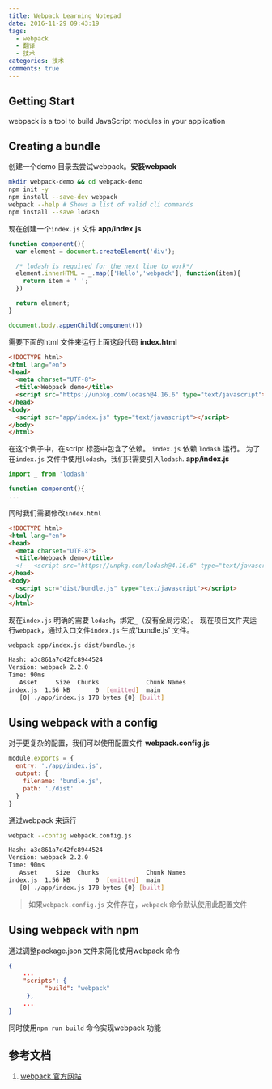 ```yaml
---
title: Webpack Learning Notepad
date: 2016-11-29 09:43:19
tags:
  - webpack
  - 翻译
  - 技术
categories: 技术
comments: true
---
```


## Getting Start

webpack is a tool to build JavaScript modules in your application

<!--more-->

## Creating a bundle

创建一个demo 目录去尝试webpack。**安装webpack**
```bash
mkdir webpack-demo && cd webpack-demo
npm init -y
npm install --save-dev webpack
webpack --help # Shows a list of valid cli commands
npm install --save lodash
```
现在创建一个`index.js` 文件
**app/index.js**
```js
function component(){
  var element = document.createElement('div');

  /* lodash is required for the next line to work*/
  element.innerHTML = _.map(['Hello','webpack'], function(item){
    return item + ' ';
  })

  return element;
}

document.body.appenChild(component())
```
需要下面的html 文件来运行上面这段代码
**index.html**
```html
<!DOCTYPE html>
<html lang="en">
<head>
  <meta charset="UTF-8">
  <title>Webpack demo</title>
  <script src="https://unpkg.com/lodash@4.16.6" type="text/javascript"></script>
</head>
<body>
  <script scr="app/index.js" type="text/javascript"></script>
</body>
</html>
```
在这个例子中，在script 标签中包含了依赖。
`index.js` 依赖 `lodash` 运行。
为了在`index.js` 文件中使用`lodash`，我们只需要引入`lodash`.
**app/index.js**
```js
import _ from 'lodash'

function component(){
...
```
同时我们需要修改`index.html`
```html
<!DOCTYPE html>
<html lang="en">
<head>
  <meta charset="UTF-8">
  <title>Webpack demo</title>
  <!-- <script src="https://unpkg.com/lodash@4.16.6" type="text/javascript"></script> -->
</head>
<body>
  <script scr="dist/bundle.js" type="text/javascript"></script>
</body>
</html>
```
现在`index.js` 明确的需要 `lodash`，绑定`_`（没有全局污染）。
现在项目文件夹运行`webpack`，通过入口文件`index.js` 生成'bundle.js' 文件。
```bash
webpack app/index.js dist/bundle.js

Hash: a3c861a7d42fc8944524
Version: webpack 2.2.0
Time: 90ms
   Asset     Size  Chunks             Chunk Names
index.js  1.56 kB       0  [emitted]  main
   [0] ./app/index.js 170 bytes {0} [built]
```
## Using webpack with a config
对于更复杂的配置，我们可以使用配置文件
**webpack.config.js**
```js
module.exports = {
  entry: './app/index.js',
  output: {
    filename: 'bundle.js',
    path: './dist'
  }
}
```
通过webpack 来运行
```bash
webpack --config webpack.config.js

Hash: a3c861a7d42fc8944524
Version: webpack 2.2.0
Time: 90ms
   Asset     Size  Chunks             Chunk Names
index.js  1.56 kB       0  [emitted]  main
   [0] ./app/index.js 170 bytes {0} [built]
```
> 如果`webpack.config.js` 文件存在，`webpack` 命令默认使用此配置文件

## Using webpack with npm
通过调整package.json 文件来简化使用webpack 命令
```json
{
    ...
    "scripts": {
          "build": "webpack"
     },
    ...
}
```
同时使用`npm run build` 命令实现webpack 功能

## 参考文档

1. [webpack 官方网站](https://webpack.js.org/get-started/)
